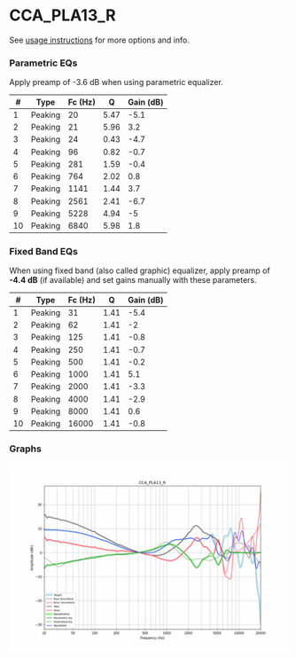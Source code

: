 # CCA_PLA13_R
See [usage instructions](https://github.com/jaakkopasanen/AutoEq#usage) for more options and info.

### Parametric EQs
Apply preamp of -3.6 dB when using parametric equalizer.

|   # | Type    |   Fc (Hz) |    Q |   Gain (dB) |
|-----|---------|-----------|------|-------------|
|   1 | Peaking |        20 | 5.47 |        -5.1 |
|   2 | Peaking |        21 | 5.96 |         3.2 |
|   3 | Peaking |        24 | 0.43 |        -4.7 |
|   4 | Peaking |        96 | 0.82 |        -0.7 |
|   5 | Peaking |       281 | 1.59 |        -0.4 |
|   6 | Peaking |       764 | 2.02 |         0.8 |
|   7 | Peaking |      1141 | 1.44 |         3.7 |
|   8 | Peaking |      2561 | 2.41 |        -6.7 |
|   9 | Peaking |      5228 | 4.94 |        -5   |
|  10 | Peaking |      6840 | 5.98 |         1.8 |

### Fixed Band EQs
When using fixed band (also called graphic) equalizer, apply preamp of **-4.4 dB** (if available) and set gains manually with these parameters.

|   # | Type    |   Fc (Hz) |    Q |   Gain (dB) |
|-----|---------|-----------|------|-------------|
|   1 | Peaking |        31 | 1.41 |        -5.4 |
|   2 | Peaking |        62 | 1.41 |        -2   |
|   3 | Peaking |       125 | 1.41 |        -0.8 |
|   4 | Peaking |       250 | 1.41 |        -0.7 |
|   5 | Peaking |       500 | 1.41 |        -0.2 |
|   6 | Peaking |      1000 | 1.41 |         5.1 |
|   7 | Peaking |      2000 | 1.41 |        -3.3 |
|   8 | Peaking |      4000 | 1.41 |        -2.9 |
|   9 | Peaking |      8000 | 1.41 |         0.6 |
|  10 | Peaking |     16000 | 1.41 |        -0.8 |

### Graphs
![](./CCA_PLA13_R.png)
